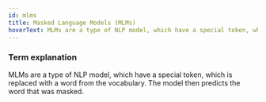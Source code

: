 ```yaml
---
id: mlms
title: Masked Language Models (MLMs)
hoverText: MLMs are a type of NLP model, which have a special token, which is replaced with a word from the vocabulary. The model then predicts the word that was masked.
---
```


### Term explanation

MLMs are a type of NLP model, which have a special token, which is replaced with a word from the vocabulary. The model then predicts the word that was masked. 
